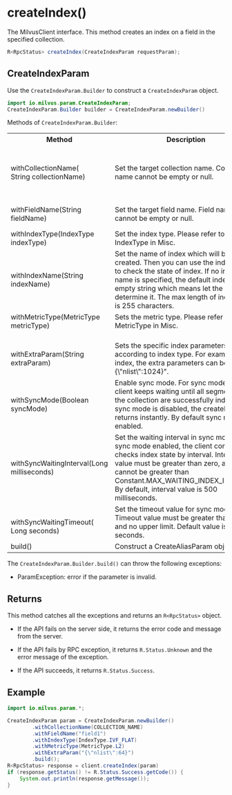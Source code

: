 # createIndex()

The MilvusClient interface. This method creates an index on a field in the specified collection.

```java
R<RpcStatus> createIndex(CreateIndexParam requestParam);
```

## CreateIndexParam

Use the `CreateIndexParam.Builder` to construct a `CreateIndexParam` object.

```java
import io.milvus.param.CreateIndexParam;
CreateIndexParam.Builder builder = CreateIndexParam.newBuilder()
```

Methods of `CreateIndexParam.Builder`:

<table>
    <tr>
        <th>Method</th>
        <th>Description</th>
        <th>Parameters</th>
    </tr>
    <tr>
        <td>withCollectionName(<br/>String collectionName)</td>
        <td>Set the target collection name. Collection name cannot be empty or null.</td>
        <td>collectionName: The name of the target collection to create an index for.</td>
    </tr>
    <tr>
        <td>withFieldName(String fieldName)</td>
        <td>Set the target field name. Field name cannot be empty or null.</td>
        <td>fieldName: The target field name</td>
    </tr>
    <tr>
        <td>withIndexType(IndexType indexType)</td>
        <td>Set the index type. Please refer to IndexType in Misc.</td>
        <td>indexType: The index type</td>
    </tr>
    <tr>
        <td>withIndexName(String indexName)</td>
        <td>Set the name of index which will be created. Then you can use the index name to check the state of index. If no index name is specified, the default index name is empty string which means let the server determine it. The max length of index name is 255 characters.</td>
        <td>indexName: The name of the index</td>
    </tr>
    <tr>
        <td>withMetricType(MetricType metricType)</td>
        <td>Sets the metric type. Please refer to MetricType in Misc.</td>
        <td>metricType: The metric type</td>
    </tr>
    <tr>
        <td><br/>withExtraParam(String extraParam)</td>
        <td><br/>Sets the specific index parameters according to index type. For example, IVF index, the extra parameters can be "{\"nlist\":1024}".</td>
        <td>extraParam: <br/>Extra parameters in JSON format</td>
    </tr>
    <tr>
        <td>withSyncMode(Boolean syncMode)</td>
        <td>Enable sync mode. For sync mode, the client keeps waiting until all segments of the collection are successfully indexed. If sync mode is disabled, the createIndex() returns instantly. By default sync mode is enabled.</td>
        <td>syncMode: true is sync mode</td>
    </tr>
    <tr>
        <td>withSyncWaitingInterval(Long milliseconds)</td>
        <td>Set the waiting interval in sync mode. With sync mode enabled, the client constantly checks index state by interval. Interval value must be greater than zero, and cannot be greater than Constant.MAX_WAITING_INDEX_INTERVAL. By default, interval value is 500 milliseconds.</td>
        <td><br/>milliseconds: Sync mode interval value(unit: millisecond)</td>
    </tr>
    <tr>
        <td><br/>withSyncWaitingTimeout( Long seconds)</td>
        <td>Set the timeout value for sync mode. Timeout value must be greater than zero and no upper limit. Default value is 600 seconds.</td>
        <td>seconds: Sync mode timeout value(unit: second)</td>
    </tr>
    <tr>
        <td>build()</td>
        <td>Construct a CreateAliasParam object.</td>
        <td>N/A</td>
    </tr>
</table>

The `CreateIndexParam.Builder.build()` can throw the following exceptions:

- ParamException: error if the parameter is invalid.

## Returns

This method catches all the exceptions and returns an `R<RpcStatus>` object.

- If the API fails on the server side, it returns the error code and message from the server.

- If the API fails by RPC exception, it returns `R.Status.Unknown` and the error message of the exception.

- If the API succeeds, it returns `R.Status.Success`.

## Example

```java
import io.milvus.param.*;

CreateIndexParam param = CreateIndexParam.newBuilder()
        .withCollectionName(COLLECTION_NAME)
        .withFieldName("field1")
        .withIndexType(IndexType.IVF_FLAT)
        .withMetricType(MetricType.L2)
        .withExtraParam("{\"nlist\":64}")
        .build();
R<RpcStatus> response = client.createIndex(param)
if (response.getStatus() != R.Status.Success.getCode()) {
    System.out.println(response.getMessage());
}
```
